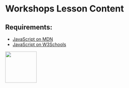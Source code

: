 # Workshops Lesson Content

## Requirements:

* [JavaScript on MDN](https://developer.mozilla.org/en-US/docs/Web/JavaScript)
* [JavaScript on W3Schools](https://www.w3schools.com/js/)

<a href="https://codeadam.ca">
<img src="https://codeadam.ca/images/code-block.png" width="100">
</a>
